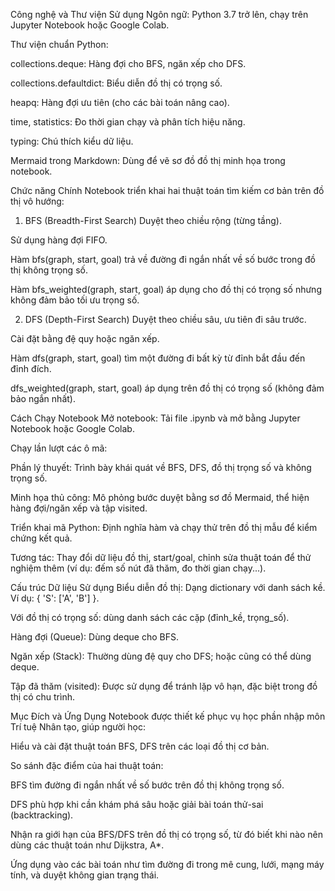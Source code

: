 Công nghệ và Thư viện Sử dụng
Ngôn ngữ: Python 3.7 trở lên, chạy trên Jupyter Notebook hoặc Google Colab.

Thư viện chuẩn Python:

collections.deque: Hàng đợi cho BFS, ngăn xếp cho DFS.

collections.defaultdict: Biểu diễn đồ thị có trọng số.

heapq: Hàng đợi ưu tiên (cho các bài toán nâng cao).

time, statistics: Đo thời gian chạy và phân tích hiệu năng.

typing: Chú thích kiểu dữ liệu.

Mermaid trong Markdown: Dùng để vẽ sơ đồ đồ thị minh họa trong notebook.

Chức năng Chính
Notebook triển khai hai thuật toán tìm kiếm cơ bản trên đồ thị vô hướng:

1. BFS (Breadth-First Search)
Duyệt theo chiều rộng (từng tầng).

Sử dụng hàng đợi FIFO.

Hàm bfs(graph, start, goal) trả về đường đi ngắn nhất về số bước trong đồ thị không trọng số.

Hàm bfs_weighted(graph, start, goal) áp dụng cho đồ thị có trọng số nhưng không đảm bảo tối ưu trọng số.

2. DFS (Depth-First Search)
Duyệt theo chiều sâu, ưu tiên đi sâu trước.

Cài đặt bằng đệ quy hoặc ngăn xếp.

Hàm dfs(graph, start, goal) tìm một đường đi bất kỳ từ đỉnh bắt đầu đến đỉnh đích.

dfs_weighted(graph, start, goal) áp dụng trên đồ thị có trọng số (không đảm bảo ngắn nhất).

Cách Chạy Notebook
Mở notebook: Tải file .ipynb và mở bằng Jupyter Notebook hoặc Google Colab.

Chạy lần lượt các ô mã:

Phần lý thuyết: Trình bày khái quát về BFS, DFS, đồ thị trọng số và không trọng số.

Minh họa thủ công: Mô phỏng bước duyệt bằng sơ đồ Mermaid, thể hiện hàng đợi/ngăn xếp và tập visited.

Triển khai mã Python: Định nghĩa hàm và chạy thử trên đồ thị mẫu để kiểm chứng kết quả.

Tương tác: Thay đổi dữ liệu đồ thị, start/goal, chỉnh sửa thuật toán để thử nghiệm thêm (ví dụ: đếm số nút đã thăm, đo thời gian chạy...).

Cấu trúc Dữ liệu Sử dụng
Biểu diễn đồ thị: Dạng dictionary với danh sách kề. Ví dụ: { 'S': ['A', 'B'] }.

Với đồ thị có trọng số: dùng danh sách các cặp (đỉnh_kề, trọng_số).

Hàng đợi (Queue): Dùng deque cho BFS.

Ngăn xếp (Stack): Thường dùng đệ quy cho DFS; hoặc cũng có thể dùng deque.

Tập đã thăm (visited): Được sử dụng để tránh lặp vô hạn, đặc biệt trong đồ thị có chu trình.

Mục Đích và Ứng Dụng
Notebook được thiết kế phục vụ học phần nhập môn Trí tuệ Nhân tạo, giúp người học:

Hiểu và cài đặt thuật toán BFS, DFS trên các loại đồ thị cơ bản.

So sánh đặc điểm của hai thuật toán:

BFS tìm đường đi ngắn nhất về số bước trên đồ thị không trọng số.

DFS phù hợp khi cần khám phá sâu hoặc giải bài toán thử-sai (backtracking).

Nhận ra giới hạn của BFS/DFS trên đồ thị có trọng số, từ đó biết khi nào nên dùng các thuật toán như Dijkstra, A*.

Ứng dụng vào các bài toán như tìm đường đi trong mê cung, lưới, mạng máy tính, và duyệt không gian trạng thái.

